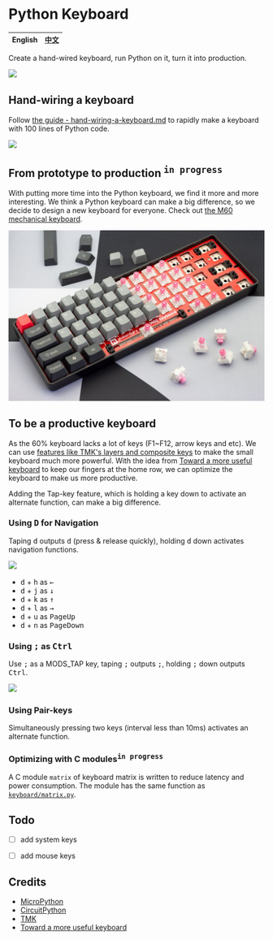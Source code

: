 Python Keyboard
===============

 English | [中文][1]
---------|----------

Create a hand-wired keyboard, run Python on it, turn it into production.

![](img/python-inside-keyboard.png)

## Hand-wiring a keyboard
Follow [the guide - hand-wiring-a-keyboard.md](hand-wiring-a-keyboard.md) to rapidly make a keyboard with 100 lines of Python code.

![](img/colorful-keycaps.jpg)

## From prototype to production <sup><kbd>in progress</kbd></sup>
With putting more time into the Python keyboard, we find it more and more interesting. We think a Python keyboard can make a big difference, so we decide to design a new keyboard for everyone. Check out [the M60 mechanical keyboard](https://makerdiary.com/m60).

[![](img/m60.jpg)](https://makerdiary.com/m60)

## To be a productive keyboard
As the 60% keyboard lacks a lot of keys (F1~F12, arrow keys and etc). We can use
[features like TMK's layers and composite keys](https://github.com/tmk/tmk_keyboard/blob/master/tmk_core/doc/keymap.md) to make the small keyboard much more powerful.
With the idea from [Toward a more useful keyboard](https://github.com/jasonrudolph/keyboard) to keep our fingers at the home row, we can optimize the keyboard to make us more productive.

Adding the Tap-key feature, which is holding a key down to activate an alternate function, can make a big difference.

### Using <kbd>D</kbd> for Navigation

Taping <kbd>d</kbd> outputs <kbd>d</kbd> (press & release quickly), holding <kbd>d</kbd> down activates navigation functions.

![](img/d-for-navigation.png)

+ <kbd>d</kbd> + <kbd>h</kbd> as <kbd>←</kbd>
+ <kbd>d</kbd> + <kbd>j</kbd> as <kbd>↓</kbd>
+ <kbd>d</kbd> + <kbd>k</kbd> as <kbd>↑</kbd>
+ <kbd>d</kbd> + <kbd>l</kbd> as <kbd>→</kbd>
+ <kbd>d</kbd> + <kbd>u</kbd> as <kbd>PageUp</kbd>
+ <kbd>d</kbd> + <kbd>n</kbd> as <kbd>PageDown</kbd>


### Using <kbd>;</kbd> as <kbd>Ctrl</kbd>
Use <kbd>;</kbd> as a MODS_TAP key, taping <kbd>;</kbd> outputs <kbd>;</kbd>, holding <kbd>;</kbd> down outputs <kbd>Ctrl</kbd>.

![](https://github.com/xiongyihui/keyboard/raw/master/img/semicolon_as_ctrl.png)


### Using Pair-keys
Simultaneously pressing two keys (interval less than 10ms) activates an alternate function.

### Optimizing with C modules<sup><kbd>in progress</kbd></sup>

A C module `matrix` of keyboard matrix is written to reduce latency and power consumption. The module has the same function as [`keyboard/matrix.py`](keyboard/matrix.py).


## Todo
- [ ] add system keys
- [ ] add mouse keys


## Credits
+ [MicroPython](https://github.com/micropython/micropython)
+ [CircuitPython](https://github.com/adafruit/circuitpython)
+ [TMK](https://github.com/tmk/tmk_keyboard)
+ [Toward a more useful keyboard](https://github.com/jasonrudolph/keyboard)


[1]: https://gitee.com/makerdiary/python-keyboard
